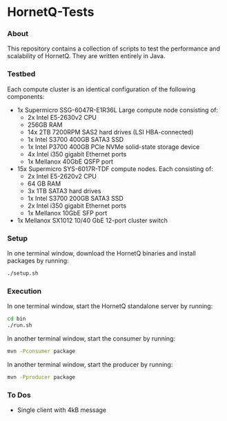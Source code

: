 # HornetQ-Tests
### About
This repository contains a collection of scripts to test the performance and scalability of HornetQ. They are written entirely in Java.

### Testbed
Each compute cluster is an identical configuration of the following components:

- 1x Supermicro SSG-6047R-E1R36L Large compute node consisting of:
  - 2x Intel E5-2630v2 CPU
  - 256GB RAM
  - 14x 2TB 7200RPM SAS2 hard drives (LSI HBA-connected)
  - 1x Intel S3700 400GB SATA3 SSD
  - 1x Intel P3700 400GB PCIe NVMe solid-state storage device
  - 4x Intel i350 gigabit Ethernet ports
  - 1x Mellanox 40GbE QSFP port
- 15x Supermicro SYS-6017R-TDF compute nodes. Each consisting of:
  - 2x Intel E5-2620v2 CPU
  - 64 GB RAM
  - 3x 1TB SATA3 hard drives
  - 1x Intel S3700 200GB SATA3 SSD
  - 2x Intel i350 gigabit Ethernet ports
  - 1x Mellanox 10GbE SFP port
- 1x Mellanox SX1012 10/40 GbE 12-port cluster switch

### Setup
In one terminal window, download the HornetQ binaries and install packages by running:
```Bash
./setup.sh
```
### Execution
In one terminal window, start the HornetQ standalone server by running:
```Bash
cd bin
./run.sh
```
In another terminal window, start the consumer by running:
```Bash
mvn -Pconsumer package
```
In another terminal window, start the producer by running:
```Bash
mvn -Pproducer package
```

### To Dos
- Single client with 4kB message
